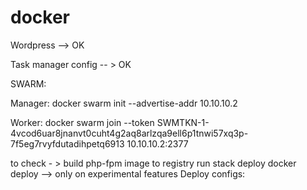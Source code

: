 # docker

Wordpress --> OK

Task manager config -- > OK

SWARM:

Manager:
docker swarm init --advertise-addr 10.10.10.2

Worker:
docker swarm join --token SWMTKN-1-4vcod6uar8jnanvt0cuht4g2aq8arlzqa9ell6p1tnwi57xq3p-7f5eg7rvyfdutadihpetq6913 10.10.10.2:2377

to check - > build php-fpm image to registry
run stack deploy
docker deploy --> only on experimental features
Deploy configs:

